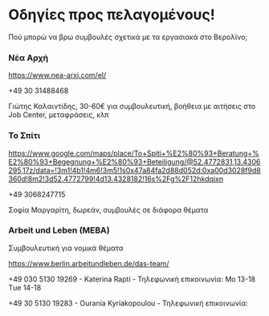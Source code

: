 # Οδηγίες προς πελαγομένους!
 
Πού μπορώ να βρω συμβουλές σχετικά με τα εργασιακά στο Βερολίνο;

### Νέα Αρχή 

https://www.nea-arxi.com/el/

+49 30 31488468

Γιώτης Καλαιντίδης, 30-60€ για συμβουλευτική, βοήθεια με αιτήσεις στο Job Center, μεταφράσεις, κλπ

### Το Σπίτι 

https://www.google.com/maps/place/To+Spiti+%E2%80%93+Beratung+%E2%80%93+Begegnung+%E2%80%93+Beteiligung/@52.4772831,13.4306295,17z/data=!3m1!4b1!4m6!3m5!1s0x47a84fa2d88d052d:0xa00d3028f9d8360d!8m2!3d52.4772799!4d13.4328182!16s%2Fg%2F12hkdqjxn

+49 3068247715

Σοφία Μαργαρίτη, δωρεάν, συμβουλές σε διάφορα θέματα

### Arbeit und Leben (MEBA)

Συμβουλευτική για νομικά θέματα 

https://www.berlin.arbeitundleben.de/das-team/ 

+49 030 5130 19269 - Katerina Rapti - Τηλεφωνική επικοινωνία: Mo 13-18 Τue 14-18

+49 30 5130 19283 - Ourania Kyriakopoulou - Τηλεφωνική επικοινωνία: 
